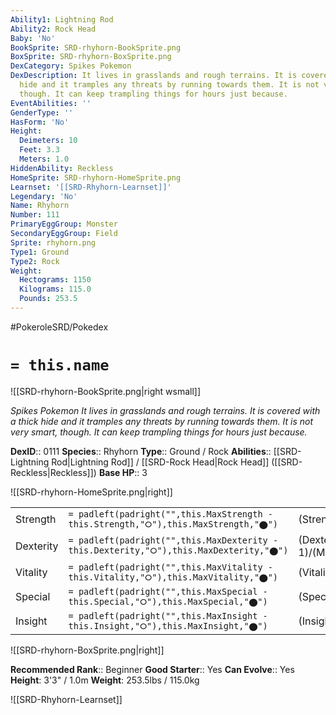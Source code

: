 ```yaml
---
Ability1: Lightning Rod
Ability2: Rock Head
Baby: 'No'
BookSprite: SRD-rhyhorn-BookSprite.png
BoxSprite: SRD-rhyhorn-BoxSprite.png
DexCategory: Spikes Pokemon
DexDescription: It lives in grasslands and rough terrains. It is covered with a thick
  hide and it tramples any threats by running towards them. It is not very smart,
  though. It can keep trampling things for hours just because.
EventAbilities: ''
GenderType: ''
HasForm: 'No'
Height:
  Deimeters: 10
  Feet: 3.3
  Meters: 1.0
HiddenAbility: Reckless
HomeSprite: SRD-rhyhorn-HomeSprite.png
Learnset: '[[SRD-Rhyhorn-Learnset]]'
Legendary: 'No'
Name: Rhyhorn
Number: 111
PrimaryEggGroup: Monster
SecondaryEggGroup: Field
Sprite: rhyhorn.png
Type1: Ground
Type2: Rock
Weight:
  Hectograms: 1150
  Kilograms: 115.0
  Pounds: 253.5
---
```


#PokeroleSRD/Pokedex

# `= this.name`

![[SRD-rhyhorn-BookSprite.png|right wsmall]]

*Spikes Pokemon*
*It lives in grasslands and rough terrains. It is covered with a thick hide and it tramples any threats by running towards them. It is not very smart, though. It can keep trampling things for hours just because.*

**DexID**:: 0111
**Species**:: Rhyhorn
**Type**:: Ground / Rock
**Abilities**:: [[SRD-Lightning Rod|Lightning Rod]] / [[SRD-Rock Head|Rock Head]] ([[SRD-Reckless|Reckless]])
**Base HP**:: 3

![[SRD-rhyhorn-HomeSprite.png|right]]

|           |                                                                                        |                                          |
| --------- | -------------------------------------------------------------------------------------- | ---------------------------------------- |
| Strength  | `= padleft(padright("",this.MaxStrength - this.Strength,"⭘"),this.MaxStrength,"⬤")`    | (Strength::2)/(MaxStrength::5)   |
| Dexterity | `= padleft(padright("",this.MaxDexterity - this.Dexterity,"⭘"),this.MaxDexterity,"⬤")` | (Dexterity:: 1)/(MaxDexterity::3) |
| Vitality  | `= padleft(padright("",this.MaxVitality - this.Vitality,"⭘"),this.MaxVitality,"⬤")`    | (Vitality::3)/(MaxVitality::6)   |
| Special   | `= padleft(padright("",this.MaxSpecial - this.Special,"⭘"),this.MaxSpecial,"⬤")`       | (Special::1)/(MaxSpecial::3)     |
| Insight   | `= padleft(padright("",this.MaxInsight - this.Insight,"⭘"),this.MaxInsight,"⬤")`       | (Insight::1)/(MaxInsight::3)     |

![[SRD-rhyhorn-BoxSprite.png|right]]

**Recommended Rank**:: Beginner
**Good Starter**:: Yes
**Can Evolve**:: Yes
**Height**: 3'3" / 1.0m
**Weight**: 253.5lbs / 115.0kg

![[SRD-Rhyhorn-Learnset]]
